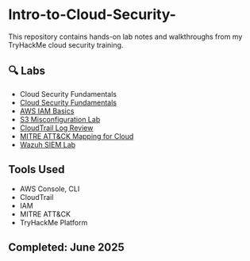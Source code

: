# Intro-to-Cloud-Security-

This repository contains hands-on lab notes and walkthroughs from my TryHackMe cloud security training.

## 🔍 Labs

- Cloud Security Fundamentals  
- [Cloud Security Fundamentals](labs/cloud-security-fundamentals.md)
- [AWS IAM Basics](labs/aws-iam-basics.md)
- [S3 Misconfiguration Lab](labs/s3-misconfig-lab.md)
- [CloudTrail Log Review](labs/cloudtrail-log-review.md)
- [MITRE ATT&CK Mapping for Cloud](labs/mitre-attack-cloud.md)
- [Wazuh SIEM Lab](labs/wazuh-siem-lab.md)

## Tools Used
- AWS Console, CLI
- CloudTrail
- IAM
- MITRE ATT&CK
- TryHackMe Platform

## Completed: June 2025
